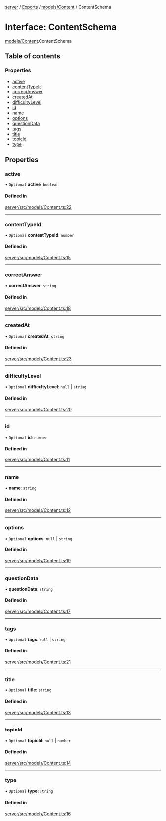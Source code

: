 [server](../README.md) / [Exports](../modules.md) / [models/Content](../modules/models_Content.md) / ContentSchema

# Interface: ContentSchema

[models/Content](../modules/models_Content.md).ContentSchema

## Table of contents

### Properties

- [active](models_Content.ContentSchema.md#active)
- [contentTypeId](models_Content.ContentSchema.md#contenttypeid)
- [correctAnswer](models_Content.ContentSchema.md#correctanswer)
- [createdAt](models_Content.ContentSchema.md#createdat)
- [difficultyLevel](models_Content.ContentSchema.md#difficultylevel)
- [id](models_Content.ContentSchema.md#id)
- [name](models_Content.ContentSchema.md#name)
- [options](models_Content.ContentSchema.md#options)
- [questionData](models_Content.ContentSchema.md#questiondata)
- [tags](models_Content.ContentSchema.md#tags)
- [title](models_Content.ContentSchema.md#title)
- [topicId](models_Content.ContentSchema.md#topicid)
- [type](models_Content.ContentSchema.md#type)

## Properties

### active

• `Optional` **active**: `boolean`

#### Defined in

[server/src/models/Content.ts:22](https://github.com/niklas-joh/french-learning-platform/blob/df287cd90d2fc20ebbe1da4bb7d2c97b195a5de7/server/src/models/Content.ts#L22)

___

### contentTypeId

• `Optional` **contentTypeId**: `number`

#### Defined in

[server/src/models/Content.ts:15](https://github.com/niklas-joh/french-learning-platform/blob/df287cd90d2fc20ebbe1da4bb7d2c97b195a5de7/server/src/models/Content.ts#L15)

___

### correctAnswer

• **correctAnswer**: `string`

#### Defined in

[server/src/models/Content.ts:18](https://github.com/niklas-joh/french-learning-platform/blob/df287cd90d2fc20ebbe1da4bb7d2c97b195a5de7/server/src/models/Content.ts#L18)

___

### createdAt

• `Optional` **createdAt**: `string`

#### Defined in

[server/src/models/Content.ts:23](https://github.com/niklas-joh/french-learning-platform/blob/df287cd90d2fc20ebbe1da4bb7d2c97b195a5de7/server/src/models/Content.ts#L23)

___

### difficultyLevel

• `Optional` **difficultyLevel**: ``null`` \| `string`

#### Defined in

[server/src/models/Content.ts:20](https://github.com/niklas-joh/french-learning-platform/blob/df287cd90d2fc20ebbe1da4bb7d2c97b195a5de7/server/src/models/Content.ts#L20)

___

### id

• `Optional` **id**: `number`

#### Defined in

[server/src/models/Content.ts:11](https://github.com/niklas-joh/french-learning-platform/blob/df287cd90d2fc20ebbe1da4bb7d2c97b195a5de7/server/src/models/Content.ts#L11)

___

### name

• **name**: `string`

#### Defined in

[server/src/models/Content.ts:12](https://github.com/niklas-joh/french-learning-platform/blob/df287cd90d2fc20ebbe1da4bb7d2c97b195a5de7/server/src/models/Content.ts#L12)

___

### options

• `Optional` **options**: ``null`` \| `string`

#### Defined in

[server/src/models/Content.ts:19](https://github.com/niklas-joh/french-learning-platform/blob/df287cd90d2fc20ebbe1da4bb7d2c97b195a5de7/server/src/models/Content.ts#L19)

___

### questionData

• **questionData**: `string`

#### Defined in

[server/src/models/Content.ts:17](https://github.com/niklas-joh/french-learning-platform/blob/df287cd90d2fc20ebbe1da4bb7d2c97b195a5de7/server/src/models/Content.ts#L17)

___

### tags

• `Optional` **tags**: ``null`` \| `string`

#### Defined in

[server/src/models/Content.ts:21](https://github.com/niklas-joh/french-learning-platform/blob/df287cd90d2fc20ebbe1da4bb7d2c97b195a5de7/server/src/models/Content.ts#L21)

___

### title

• `Optional` **title**: `string`

#### Defined in

[server/src/models/Content.ts:13](https://github.com/niklas-joh/french-learning-platform/blob/df287cd90d2fc20ebbe1da4bb7d2c97b195a5de7/server/src/models/Content.ts#L13)

___

### topicId

• `Optional` **topicId**: ``null`` \| `number`

#### Defined in

[server/src/models/Content.ts:14](https://github.com/niklas-joh/french-learning-platform/blob/df287cd90d2fc20ebbe1da4bb7d2c97b195a5de7/server/src/models/Content.ts#L14)

___

### type

• `Optional` **type**: `string`

#### Defined in

[server/src/models/Content.ts:16](https://github.com/niklas-joh/french-learning-platform/blob/df287cd90d2fc20ebbe1da4bb7d2c97b195a5de7/server/src/models/Content.ts#L16)

